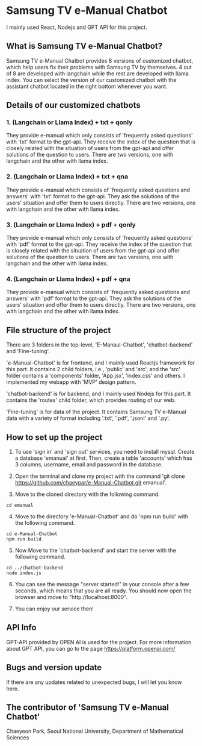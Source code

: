 # Samsung TV e-Manual Chatbot

I mainly used React, Nodejs and GPT API for this project.

## What is Samsung TV e-Manual Chatbot?

Samsung TV e-Manual Chatbot provides 8 versions of customized chatbot, which help users fix their problems with Samsung TV by themselves. 4 out of 8 are developed with langchain while the rest are developed with llama index. You can select the version of our customized chatbot with the assistant chatbot located in the right bottom whenever you want. 

## Details of our customized chatbots

### 1. (Langchain or Llama Index) + txt + qonly
They provide e-manual which only consists of 'frequently asked questions' with 'txt' format to the gpt-api. They receive the index of the question that is closely related with the situation of users from the gpt-api and offer solutions of the question to users. There are two versions, one with langchain and the other with llama index.

### 2. (Langchain or Llama Index) + txt + qna
They provide e-manual which consists of 'frequently asked questions and answers' with 'txt' format to the gpt-api. They ask the solutions of the users' situation and offer them to users directly. There are two versions, one with langchain and the other with llama index.

### 3. (Langchain or Llama Index) + pdf + qonly
They provide e-manual which only consists of 'frequently asked questions' with 'pdf' format to the gpt-api. They receive the index of the question that is closely related with the situation of users from the gpt-api and offer solutions of the question to users. There are two versions, one with langchain and the other with llama index.

### 4. (Langchain or Llama Index) + pdf + qna
They provide e-manual which consists of 'frequently asked questions and answers' with 'pdf' format to the gpt-api. They ask the solutions of the users' situation and offer them to users directly. There are two versions, one with langchain and the other with llama index.

## File structure of the project

There are 3 folders in the top-level, 'E-Manaul-Chatbot', 'chatbot-backend' and 'Fine-tuning'. 

'e-Manual-Chatbot' is for frontend, and I mainly used Reactjs framework for this part. It contains 2 child folders, i.e., 'public' and 'src', and the 'src' folder contains a 'components' folder, 'App.jsx', 'index.css' and others. I implemented my webapp with 'MVP' design pattern.

'chatbot-backend' is for backend, and I mainly used Nodejs for this part. It contains the 'routes' child folder, which provides routing of our web. 

'Fine-tuning' is for data of the project. It contains Samsung TV e-Manual data with a variety of format including '.txt', '.pdf', '.jsonl' and '.py'.

## How to set up the project

1. To use 'sign in' and 'sign out' services, you need to install mysql.
Create a database 'emanual' at first. Then, create a table 'accounts' which has 3 columns, username, email and password in the database.

2. Open the terminal and clone my project with the command 'git clone https://github.com/chaeypar/e-Manual-Chatbot.git emanual'.

3. Move to the cloned directory with the following command.
```
cd emanual
```

4. Move to the directory 'e-Manual-Chatbot' and do 'npm run build' with the following command.
```
cd e-Manual-Chatbot
npm run build
```

5. Now Move to the 'chatbot-backend' and start the server with the following command.
```
cd ../chatbot-backend
node index.js
```

6. You can see the message "server started!" in your console after a few seconds, which means that you are all ready. You should now open the browser and move to "http://localhost:8000". 

7. You can enjoy our service then!

## API Info

GPT-API provided by OPEN AI is used for the project. For more information about GPT API, you can go to the page https://platform.openai.com/

## Bugs and version update

If there are any updates related to unexpected bugs, I will let you know here. 

## The contributor of 'Samsung TV e-Manual Chatbot'

Chaeyeon Park, Seoul National University, Department of Mathematical Sciences